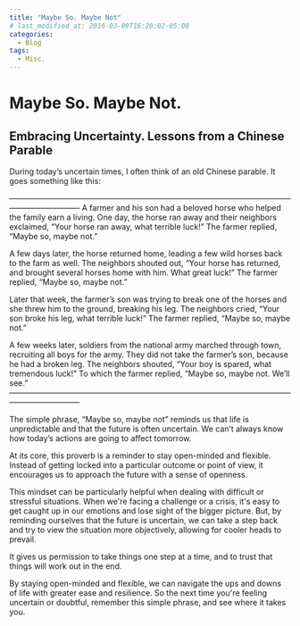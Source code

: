 ```yaml
---
title: "Maybe So. Maybe Not"
# last_modified_at: 2016-03-09T16:20:02-05:00
categories:
  - Blog
tags:
  - Misc.
---
```

# Maybe So. Maybe Not.
## Embracing Uncertainty. Lessons from a Chinese Parable

During today’s uncertain times, I often think of an old Chinese parable. It goes something like this:

—————————————————————————————————————————————
A farmer and his son had a beloved horse who helped the family earn a living. One day, the horse ran away and their neighbors exclaimed, “Your horse ran away, what terrible luck!” The farmer replied, “Maybe so, maybe not.”

A few days later, the horse returned home, leading a few wild horses back to the farm as well. The neighbors shouted out, “Your horse has returned, and brought several horses home with him. What great luck!” The farmer replied, “Maybe so, maybe not.”

Later that week, the farmer’s son was trying to break one of the horses and she threw him to the ground, breaking his leg. The neighbors cried, “Your son broke his leg, what terrible luck!” The farmer replied, “Maybe so, maybe not.”

A few weeks later, soldiers from the national army marched through town, recruiting all boys for the army. They did not take the farmer’s son, because he had a broken leg. The neighbors shouted, “Your boy is spared, what tremendous luck!” To which the farmer replied, “Maybe so, maybe not. We’ll see.”
—————————————————————————————————————————————
  
The simple phrase, “Maybe so, maybe not” reminds us that life is unpredictable and that the future is often uncertain. We can’t always know how today’s actions are going to affect tomorrow.

At its core, this proverb is a reminder to stay open-minded and flexible. Instead of getting locked into a particular outcome or point of view, it encourages us to approach the future with a sense of openness.

This mindset can be particularly helpful when dealing with difficult or stressful situations. When we're facing a challenge or a crisis, it's easy to get caught up in our emotions and lose sight of the bigger picture. But, by reminding ourselves that the future is uncertain, we can take a step back and try to view the situation more objectively, allowing for cooler heads to prevail.

It gives us permission to take things one step at a time, and to trust that things will work out in the end.

By staying open-minded and flexible, we can navigate the ups and downs of life with greater ease and resilience. So the next time you're feeling uncertain or doubtful, remember this simple phrase, and see where it takes you.